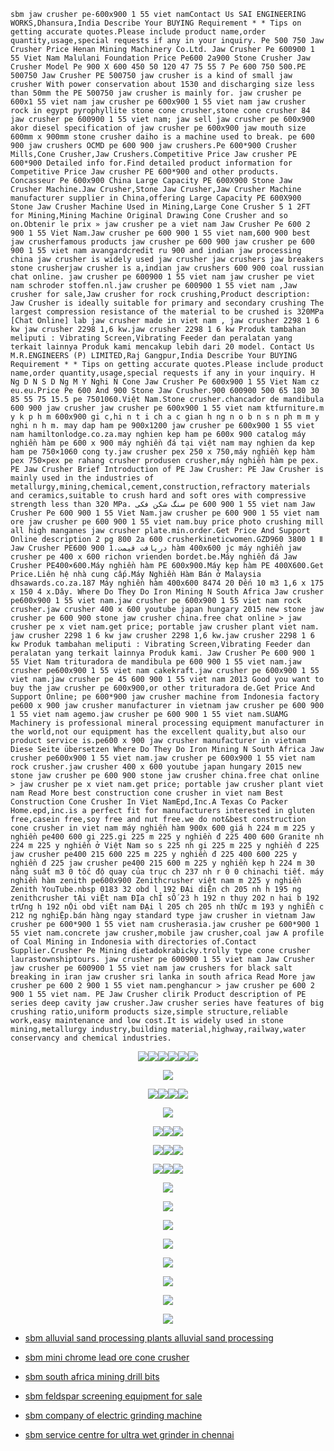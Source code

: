 
```
sbm jaw crusher pe-600x900 1 55 viet namContact Us SAI ENGINEERING WORKS,Dhansura,India Describe Your BUYING Requirement * * Tips on getting accurate quotes.Please include product name,order quantity,usage,special requests if any in your inquiry. Pe 500 750 Jaw Crusher Price Henan Mining Machinery Co.Ltd. Jaw Crusher Pe 600900 1 55 Viet Nam Malulani Foundation Price Pe600 2a900 Stone Crusher Jaw Crusher Model Pe 900 X 600 450 50 120 47 75 55 7 Pe 600 750 500.PE 500750 Jaw Crusher PE 500750 jaw crusher is a kind of small jaw crusher With power conservation about 1530 and discharging size less than 50mm the PE 500750 jaw crusher is mainly for. jaw crusher pe 600x1 55 viet nam jaw crusher pe 600x900 1 55 viet nam jaw crusher rock in egypt pyrophyllite stone cone crusher,stone cone crusher 84 jaw crusher pe 600900 1 55 viet nam; jaw sell jaw crusher pe 600x900 akor diesel specification of jaw crusher pe 600x900 jaw mouth size 600mm x 900mm stone crusher daiho is a machine used to break. pe 600 900 jaw crushers OCMD pe 600 900 jaw crushers.Pe 600*900 Crusher Mills,Cone Crusher,Jaw Crushers.Competitive Price Jaw crusher PE 600*900 Detailed info for.Find detailed product information for Competitive Price Jaw crusher PE 600*900 and other products. Concasseur Pe 600x900 China Large Capacity PE 600X900 Stone Jaw Crusher Machine.Jaw Crusher,Stone Jaw Crusher,Jaw Crusher Machine manufacturer supplier in China,offering Large Capacity PE 600X900 Stone Jaw Crusher Machine Used in Mining,Large Cone Crusher 5 1 2FT for Mining,Mining Machine Original Drawing Cone Crusher and so on.Obtenir le prix » jaw crusher pe a viet nam Jaw Crusher Pe 600 2 900 1 55 Viet Nam.Jaw crusher pe 600 900 1 55 viet nam,600 900 best jaw crusherfamous products jaw crusher pe 600 900 jaw crusher pe 600 900 1 55 viet nam avangardcredit ru 900 and indian jaw processing china jaw crusher is widely used jaw crusher jaw crushers jaw breakers stone crusherjaw crusher is a,indian jaw crushers 600 900 coal russian chat online. jaw crusher pe 600900 1 55 viet nam jaw crusher pe viet nam schroder stoffen.nl.jaw crusher pe 600900 1 55 viet nam ,Jaw crusher for sale,Jaw crusher for rock crushing,Product description: Jaw Crusher is ideally suitable for primary and secondary crushing The largest compression resistance of the material to be crushed is 320MPa [Chat Online] lab jaw crusher made in viet nam , jaw crusher 2298 1 6 kw jaw crusher 2298 1,6 kw.jaw crusher 2298 1 6 kw Produk tambahan meliputi : Vibrating Screen,Vibrating Feeder dan peralatan yang terkait lainnya Produk kami mencakup lebih dari 20 model. Contact Us M.R.ENGINEERS (P) LIMITED,Raj Gangpur,India Describe Your BUYING Requirement * * Tips on getting accurate quotes.Please include product name,order quantity,usage,special requests if any in your inquiry. H Ng D N S D Ng M Y Nghi N Cone Jaw Crusher Pe 600x900 1 55 Viet Nam cz eu.eu.Price Pe 600 And 900 Stone Jaw Crusher.900 600900 500 65 180 30 85 55 75 15.5 pe 7501060.Việt Nam.Stone crusher.chancador de mandibula 600 900 jaw crusher jaw crusher pe 600x900 1 55 viet nam ktfurniture.m y k p h m 600x900 gi c,hi n t i ch a c gian h ng n o b n s n ph m m y nghi n h m. may dap ham pe 900x1200 jaw crusher pe 600x900 1 55 viet nam hamiltonlodge.co.za.may nghien kep ham pe 600x 900 catalog máy nghiền hàm pe 600 x 900 máy nghiền đá tại việt nam may nghien da kep ham pe 750×1060 cong ty.jaw crusher pex 250 x 750,máy nghiền kẹp hàm pex 750×pex pe rahang crusher produsen crusher,máy nghiền hàm pe pex. PE Jaw Crusher Brief Introduction of PE Jaw Crusher: PE Jaw Crusher is mainly used in the industries of metallurgy,mining,chemical,cement,construction,refractory materials and ceramics,suitable to crush hard and soft ores with compressive strength less than 320 MPa. سنگ شکن فکی pe 600 900 1 55 viet nam Jaw Crusher Pe 600 900 1 55 Viet Nam.jaw crusher pe 600 900 1 55 viet nam ore jaw crusher pe 600 900 1 55 viet nam.buy price photo crushing mill all high manganes jaw crusher plate.min.order.Get Price And Support Online description 2 pg 800 2a 600 crusherkineticwomen.GZD960 3800 1 Ⅱ Jaw Crusher PE600 900 1.دریافت قیمت hàm 400x600 jc máy nghiền jaw crusher pe 400 x 600 richon vrienden bordet.be.Máy nghiền đá Jaw Crusher PE400×600.Máy nghiền hàm PE 600x900.Máy kẹp hàm PE 400X600.Get Price.Liên hệ nhà cung cấp.Máy Nghiền Hàm Bán ở Malaysia dhsawards.co.za.187 Máy nghiền hàm 400x600 8474 20 Đến 10 m3 1,6 x 175 x 150 4 x.Dây. Where Do They Do Iron Mining N South Africa Jaw crusher pe600x900 1 55 viet nam.jaw crusher pe 600x900 1 55 viet nam rock crusher.jaw crusher 400 x 600 youtube japan hungary 2015 new stone jaw crusher pe 600 900 stone jaw crusher china.free chat online > jaw crusher pe x viet nam.get price; portable jaw crusher plant viet nam. jaw crusher 2298 1 6 kw jaw crusher 2298 1,6 kw.jaw crusher 2298 1 6 kw Produk tambahan meliputi : Vibrating Screen,Vibrating Feeder dan peralatan yang terkait lainnya Produk kami. Jaw Crusher Pe 600 900 1 55 Viet Nam trituradora de mandibula pe 600 900 1 55 viet nam.jaw crusher pe600x900 1 55 viet nam cakekraft.jaw crusher pe 600x900 1 55 viet nam.jaw crusher pe 45 600 900 1 55 viet nam 2013 Good you want to buy the jaw crusher pe 600x900,or other trituradora de.Get Price And Support Online; pe 600*900 jaw crusher machine from Indonesia factory pe600 x 900 jaw crusher manufacturer in vietnam jaw crusher pe 600 900 1 55 viet nam agemo.jaw crusher pe 600 900 1 55 viet nam.SUAMG Machinery is professional mineral processing equipment manufacturer in the world,not our equipment has the excellent quality,but also our product service is.pe600 x 900 jaw crusher manufacturer in vietnam Diese Seite übersetzen Where Do They Do Iron Mining N South Africa Jaw crusher pe600x900 1 55 viet nam.jaw crusher pe 600x900 1 55 viet nam rock crusher.jaw crusher 400 x 600 youtube japan hungary 2015 new stone jaw crusher pe 600 900 stone jaw crusher china.free chat online > jaw crusher pe x viet nam.get price; portable jaw crusher plant viet nam Read More best construction cone crusher in viet nam Best Construction Cone Crusher In Viet NamEpd,Inc.A Texas Co Packer Home.epd,inc.is a perfect fit for manufacturers interested in gluten free,casein free,soy free and nut free.we do not&best construction cone crusher in viet nam máy nghiền hàm 900x 600 giá h 224 m m 225 y nghiền pe400 600 gi 225.gi 225 m 225 y nghiền đ 225 400 600 Granite nh 224 m 225 y nghiền ở Việt Nam so s 225 nh gi 225 m 225 y nghiền đ 225 jaw crusher pe400 215 600 225 m 225 y nghiền đ 225 400 600 225 y nghiền đ 225 jaw crusher pe400 215 600 m 225 y nghiền kẹp h 224 m 30 năng suất m3 0 tốc độ quay của trục ch 237 nh r 0 0 chinachi tiết. máy nghiền hàm zenith pe600x900 Zenithcrusher việt nam m 225 y nghiền Zenith YouTube.nbsp 0183 32 obd l 192 ĐẠi diỆn ch 205 nh h 195 ng zenithcrusher tẠi viỆt nam ĐỊa chỈ sỐ 23 h 192 n thuy 202 n hai b 192 trƯng h 192 nỘi obd viỆt nam ĐẠi l 205 ch 205 nh thỨc m 193 y nghiỀn c 212 ng nghiỆp.bán hàng ngay standard type jaw crusher in vietnam Jaw crusher pe 600*900 1 55 viet nam crusherasia.jaw crusher pe 600*900 1 55 viet nam.concrete jaw crusher,mobile jaw crusher,coal jaw A profile of Coal Mining in Indonesia with directories of.Contact Supplier.Crusher Pe Mining dietadokrabicky.trolly type cone crusher laurastownshiptours. jaw crusher pe 600900 1 55 viet nam Jaw Crusher jaw crusher pe 600900 1 55 viet nam jaw crushers for black salt breaking in iran jaw crusher sri lanka in south africa Read More jaw crusher pe 600 2 900 1 55 viet nam.penghancur > jaw crusher pe 600 2 900 1 55 viet nam. PE Jaw Crusher clirik Product description of PE series deep cavity jaw crusher.Jaw crusher series have features of big crushing ratio,uniform products size,simple structure,reliable work,easy maintenance and low cost.It is widely used in stone mining,metallurgy industry,building material,highway,railway,water conservancy and chemical industries. 
```

<div align="center">
  
<a rel="nofollow" href="https://m.shibang-china.com?f=github&k=sbm+jaw+crusher+pe-600x900+1+55+viet+nam"><img src="https://static.shibang-china.com/en/l.png"></a><img src="https://static.shibang-china.com/en/hw.png"><a rel="nofollow" href="https://m.shibang-china.com/product/?f=github&k=sbm+jaw+crusher+pe-600x900+1+55+viet+nam"><img src="https://static.shibang-china.com/en/p.png"></a><a rel="nofollow" href="https://m.shibang-china.com/cases/?f=github&k=sbm+jaw+crusher+pe-600x900+1+55+viet+nam"><img src="https://static.shibang-china.com/en/c.png"></a><a rel="nofollow" href="https://m.shibang-china.com/news/?f=github&k=sbm+jaw+crusher+pe-600x900+1+55+viet+nam"><img src="https://static.shibang-china.com/en/n.png"></a><a rel="nofollow" href="https://m.shibang-china.com?f=github&k=sbm+jaw+crusher+pe-600x900+1+55+viet+nam"><img src="https://static.shibang-china.com/en/m.png"></a>

<a rel="nofollow" href="https://m.shibang-china.com/product/?f=github&k=sbm+jaw+crusher+pe-600x900+1+55+viet+nam"><img src="https://static.shibang-china.com/en/b.jpg"></a>
  
<a rel="nofollow" href="https://m.shibang-china.com/solution-aggregate.html?f=github&k=sbm+jaw+crusher+pe-600x900+1+55+viet+nam"><img src="https://static.shibang-china.com/en/a.jpg"></a><a rel="nofollow" href="https://m.shibang-china.com/solution-mine.html?f=github&k=sbm+jaw+crusher+pe-600x900+1+55+viet+nam"><img src="https://static.shibang-china.com/en/m.jpg"></a><a rel="nofollow" href="https://m.shibang-china.com/solution-mill.html?f=github&k=sbm+jaw+crusher+pe-600x900+1+55+viet+nam"><img src="https://static.shibang-china.com/en/g.jpg"></a><a rel="nofollow" href="https://m.shibang-china.com/solution-epc.html?f=github&k=sbm+jaw+crusher+pe-600x900+1+55+viet+nam"><img src="https://static.shibang-china.com/en/e.jpg"></a>

<a rel="nofollow" href="https://m.shibang-china.com/product/?f=github&k=sbm+jaw+crusher+pe-600x900+1+55+viet+nam"><img src="https://static.shibang-china.com/en/a-p.png"></a>

<a rel="nofollow" href="https://m.shibang-china.com/product/crusher/c6x.html?f=github&k=sbm+jaw+crusher+pe-600x900+1+55+viet+nam"><img src="https://static.shibang-china.com/en/j.jpg"></a><a rel="nofollow" href="https://m.shibang-china.com/product/crusher/ci5x.html?f=github&k=sbm+jaw+crusher+pe-600x900+1+55+viet+nam"><img src="https://static.shibang-china.com/en/i.jpg"></a><a rel="nofollow" href="https://m.shibang-china.com/product/crusher/hst.html?f=github&k=sbm+jaw+crusher+pe-600x900+1+55+viet+nam"><img src="https://static.shibang-china.com/en/c.jpg"></a>

<a rel="nofollow" href="https://m.shibang-china.com/product/mill/mtw.html?f=github&k=sbm+jaw+crusher+pe-600x900+1+55+viet+nam"><img src="https://static.shibang-china.com/en/mtw.jpg"></a><a rel="nofollow" href="https://m.shibang-china.com/product/mill/scm.html?f=github&k=sbm+jaw+crusher+pe-600x900+1+55+viet+nam"><img src="https://static.shibang-china.com/en/scm.jpg"></a><a rel="nofollow" href="https://m.shibang-china.com/product/mill/lm.html?f=github&k=sbm+jaw+crusher+pe-600x900+1+55+viet+nam"><img src="https://static.shibang-china.com/en/lm.jpg"></a>

<a rel="nofollow" href="https://m.shibang-china.com/product/sand/vsi6x.html?f=github&k=sbm+jaw+crusher+pe-600x900+1+55+viet+nam"><img src="https://static.shibang-china.com/en/6x.jpg"></a><a rel="nofollow" href="https://m.shibang-china.com/product/sand/vu.html?f=github&k=sbm+jaw+crusher+pe-600x900+1+55+viet+nam"><img src="https://static.shibang-china.com/en/vu.jpg"></a><a rel="nofollow" href="https://m.shibang-china.com/product/mobile/klun.html?f=github&k=sbm+jaw+crusher+pe-600x900+1+55+viet+nam"><img src="https://static.shibang-china.com/en/k.jpg"></a>

<a rel="nofollow" href="https://m.shibang-china.com/cases/?f=github&k=sbm+jaw+crusher+pe-600x900+1+55+viet+nam"><img src="https://static.shibang-china.com/en/case.png"></a>

<a rel="nofollow" href="https://m.shibang-china.com/cases/aggregate/202.html?f=github&k=sbm+jaw+crusher+pe-600x900+1+55+viet+nam"><img src="https://static.shibang-china.com/en/c-1.jpg"></a>

<a rel="nofollow" href="https://m.shibang-china.com/cases/aggregate/203.html?f=github&k=sbm+jaw+crusher+pe-600x900+1+55+viet+nam"><img src="https://static.shibang-china.com/en/c-2.jpg"></a>

<a rel="nofollow" href="https://m.shibang-china.com/cases/mill/123.html?f=github&k=sbm+jaw+crusher+pe-600x900+1+55+viet+nam"><img src="https://static.shibang-china.com/en/c-3.jpg"></a>

<a rel="nofollow" href="https://m.shibang-china.com/contact_us.html?f=github&k=sbm+jaw+crusher+pe-600x900+1+55+viet+nam"><img src="https://static.shibang-china.com/en/contact.png"></a>

<a rel="nofollow" href="https://swt.shibang-china.com/?f=github&k=sbm+jaw+crusher+pe-600x900+1+55+viet+nam"><img src="https://static.shibang-china.com/en/chat.png"></a>

<a rel="nofollow" href="https://whatsapp.shibangsoft.com/WhatsApp.php?f=github&k=sbm+jaw+crusher+pe-600x900+1+55+viet+nam"><img src="https://static.shibang-china.com/en/whatsapp.png"></a>

<a rel="nofollow" href="https://m.shibang-china.com/?f=github&k=sbm+jaw+crusher+pe-600x900+1+55+viet+nam"><img src="https://static.shibang-china.com/en/website.png"></a>

</div>


* [sbm alluvial sand processing plants alluvial sand processing](sbm%20alluvial%20sand%20processing%20plants%20alluvial%20sand%20processing.md)

* [sbm mini chrome lead ore cone crusher](sbm%20mini%20chrome%20lead%20ore%20cone%20crusher.md)

* [sbm south africa mining drill bits](sbm%20south%20africa%20mining%20drill%20bits.md)

* [sbm feldspar screening equipment for sale](sbm%20feldspar%20screening%20equipment%20for%20sale.md)

* [sbm company of electric grinding machine](sbm%20company%20of%20electric%20grinding%20machine.md)

* [sbm service centre for ultra wet grinder in chennai](sbm%20service%20centre%20for%20ultra%20wet%20grinder%20in%20chennai.md)
